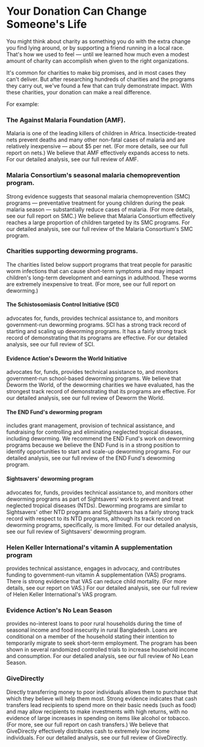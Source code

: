 # Your Donation Can Change Someone's Life

You might think about charity as something you do with the extra change you find lying around, or by supporting a friend running in a local race.
That's how we used to feel — until we learned how much even a modest amount of charity can accomplish when given to the right organizations.

It's common for charities to make big promises, and in most cases they can't deliver.
But after researching hundreds of charities and the programs they carry out, we've found a few that can truly demonstrate impact.
With these charities, your donation can make a real difference.

For example:

### The Against Malaria Foundation (AMF).

Malaria is one of the leading killers of children in Africa.
Insecticide-treated nets prevent deaths and many other non-fatal cases of malaria and are relatively inexpensive — about $5 per net.
(For more details, see our full report on nets.)
We believe that AMF effectively expands access to nets.
For our detailed analysis, see our full review of AMF.

### Malaria Consortium's seasonal malaria chemoprevention program.

Strong evidence suggests that seasonal malaria chemoprevention (SMC) programs — preventative treatment for young children during the peak malaria season — substantially reduce cases of malaria.
(For more details, see our full report on SMC.)
We believe that Malaria Consortium effectively reaches a large proportion of children targeted by its SMC programs.
For our detailed analysis, see our full review of the Malaria Consortium's SMC program.

### Charities supporting deworming programs.

The charities listed below support programs that treat people for parasitic worm infections that can cause short-term symptoms and may impact children's long-term development and earnings in adulthood.
These worms are extremely inexpensive to treat.
(For more, see our full report on deworming.)

#### The Schistosomiasis Control Initiative (SCI)

advocates for, funds, provides technical assistance to, and monitors government-run deworming programs.
SCI has a strong track record of starting and scaling up deworming programs.
It has a fairly strong track record of demonstrating that its programs are effective.
For our detailed analysis, see our full review of SCI.

#### Evidence Action's Deworm the World Initiative

advocates for, funds, provides technical assistance to, and monitors government-run school-based deworming programs.
We believe that Deworm the World, of the deworming charities we have evaluated, has the strongest track record of demonstrating that its programs are effective.
For our detailed analysis, see our full review of Deworm the World.

#### The END Fund's deworming program

includes grant management, provision of technical assistance, and fundraising for controlling and eliminating neglected tropical diseases, including deworming.
We recommend the END Fund's work on deworming programs because we believe the END Fund is in a strong position to identify opportunities to start and scale-up deworming programs.
For our detailed analysis, see our full review of the END Fund's deworming program.

#### Sightsavers' deworming program

advocates for, funds, provides technical assistance to, and monitors other deworming programs as part of Sightsavers' work to prevent and treat neglected tropical diseases (NTDs).
Deworming programs are similar to Sightsavers' other NTD programs and Sightsavers has a fairly strong track record with respect to its NTD programs, although its track record on deworming programs, specifically, is more limited.
For our detailed analysis, see our full review of Sightsavers' deworming program.

### Helen Keller International's vitamin A supplementation program

provides technical assistance, engages in advocacy, and contributes funding to government-run vitamin A supplementation (VAS) programs.
There is strong evidence that VAS can reduce child mortality.
(For more details, see our report on VAS.)
For our detailed analysis, see our full review of Helen Keller International's VAS program.

### Evidence Action's No Lean Season

provides no-interest loans to poor rural households during the time of seasonal income and food insecurity in rural Bangladesh.
Loans are conditional on a member of the household stating their intention to temporarily migrate to seek short-term employment.
The program has been shown in several randomized controlled trials to increase household income and consumption.
For our detailed analysis, see our full review of No Lean Season.

### GiveDirectly

Directly transferring money to poor individuals allows them to purchase that which they believe will help them most.
Strong evidence indicates that cash transfers lead recipients to spend more on their basic needs (such as food) and may allow recipients to make investments with high returns, with no evidence of large increases in spending on items like alcohol or tobacco.
(For more, see our full report on cash transfers.)
We believe that GiveDirectly effectively distributes cash to extremely low income individuals.
For our detailed analysis, see our full review of GiveDirectly.
